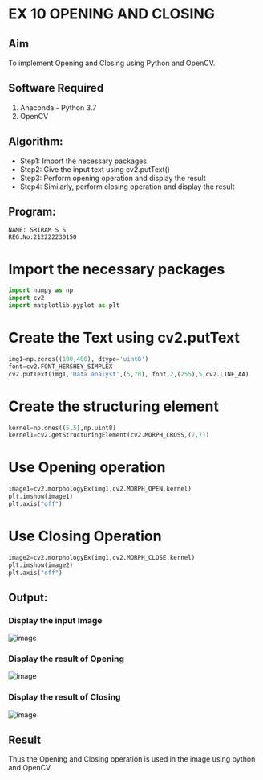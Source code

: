 # EX 10 OPENING AND CLOSING
## Aim
To implement Opening and Closing using Python and OpenCV.
## Software Required
1. Anaconda - Python 3.7
2. OpenCV
## Algorithm:
- Step1: Import the necessary packages
- Step2: Give the input text using cv2.putText()
- Step3: Perform opening operation and display the result
- Step4: Similarly, perform closing operation and display the result
## Program:
```
NAME: SRIRAM S S
REG.No:212222230150
``` 
# Import the necessary packages
```python
import numpy as np
import cv2
import matplotlib.pyplot as plt
```
# Create the Text using cv2.putText
```python
img1=np.zeros((100,400), dtype='uint8')
font=cv2.FONT_HERSHEY_SIMPLEX
cv2.putText(img1,'Data analyst',(5,70), font,2,(255),5,cv2.LINE_AA)
```
# Create the structuring element
```python
kernel=np.ones((5,5),np.uint8)
kernel1=cv2.getStructuringElement(cv2.MORPH_CROSS,(7,7))
```
# Use Opening operation
```python
image1=cv2.morphologyEx(img1,cv2.MORPH_OPEN,kernel)
plt.imshow(image1)
plt.axis("off")
```
# Use Closing Operation
```python
image2=cv2.morphologyEx(img1,cv2.MORPH_CLOSE,kernel)
plt.imshow(image2)
plt.axis("off")
```
## Output:
### Display the input Image
![image](https://github.com/LATHIKESHWARAN/OPENING--AND-CLOSING/assets/119393556/ebcd287b-a7d7-417e-80b2-8b1b8e9b2ee0)

### Display the result of Opening
![image](https://github.com/LATHIKESHWARAN/OPENING--AND-CLOSING/assets/119393556/b7b013d9-4bcd-49fd-9fcc-8af2af336fcd)

### Display the result of Closing
![image](https://github.com/LATHIKESHWARAN/OPENING--AND-CLOSING/assets/119393556/7c08f3f7-8dfa-4276-8906-b30ffb7e7fa1)

## Result
Thus the Opening and Closing operation is used in the image using python and OpenCV.
